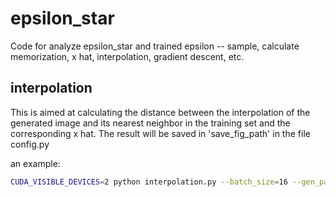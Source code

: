 # epsilon_star
Code for analyze epsilon_star and trained epsilon -- sample, calculate memorization, x hat, interpolation, gradient descent, etc.

## interpolation

This is aimed at calculating the distance between the interpolation of the generated image and its nearest neighbor in the training set and the corresponding x hat. The result will be saved in 'save_fig_path' in the file config.py

an example:
```bash
CUDA_VISIBLE_DEVICES=2 python interpolation.py --batch_size=16 --gen_path='path/to/a/batch/of/generated/image' --real_path='path/to/nearest/neighbor/in/train/set' --time=10
```
